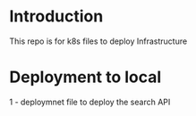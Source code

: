 # Introduction

This repo is for k8s files to deploy Infrastructure

# Deployment to local

1 - deploymnet file to deploy the search API
